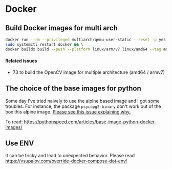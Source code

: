 # Docker

## Build Docker images for multi arch

```bash
docker run --rm --privileged multiarch/qemu-user-static --reset -p yes && \
sudo systemctl restart docker && \
docker buildx build --push --platform linux/arm/v7,linux/amd64 --tag mxmaxime/rpi4-opencv:latest .
```

#### Related issues
- 73 to build the OpenCV image for multiple architecture (amd64 / armv7)

## The choice of the base images for python
Some day I've tried naively to use the alpine based image and I got some troubles. For instance, the package `psycopg2-binary` don't work out of the box this alpine image. [Please see this issue explaining why.](https://github.com/psycopg/psycopg2/issues/684)


To read: https://pythonspeed.com/articles/base-image-python-docker-images/

## Use ENV
It can be tricky and lead to unexpected behavior. Please read https://vsupalov.com/override-docker-compose-dot-env/
